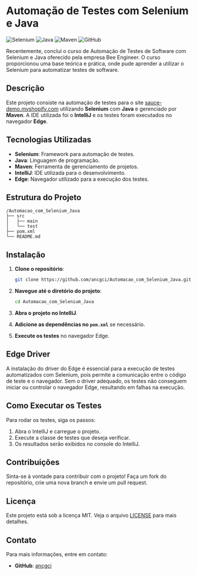 # Automação de Testes com Selenium e Java

![Selenium](https://img.icons8.com/color/48/000000/selenium.png) ![Java](https://img.icons8.com/color/48/000000/java-coffee-cup-logo.png) ![Maven](https://img.icons8.com/color/48/000000/apache-maven.png) ![GitHub](https://img.icons8.com/color/48/000000/github.png)

Recentemente, concluí o curso de Automação de Testes de Software com Selenium e Java oferecido pela empresa Bee Engineer. O curso proporcionou uma base teórica e prática, onde pude aprender a utilizar o Selenium para automatizar testes de software.

## Descrição

Este projeto consiste na automação de testes para o site [sauce-demo.myshopify.com](https://sauce-demo.myshopify.com) utilizando **Selenium** com **Java** e gerenciado por **Maven**. A IDE utilizada foi o **IntelliJ** e os testes foram executados no navegador **Edge**. 

## Tecnologias Utilizadas

- **Selenium**: Framework para automação de testes.
- **Java**: Linguagem de programação.
- **Maven**: Ferramenta de gerenciamento de projetos.
- **IntelliJ**: IDE utilizada para o desenvolvimento.
- **Edge**: Navegador utilizado para a execução dos testes.

## Estrutura do Projeto

```
/Automacao_com_Selenium_Java
├── src
│   ├── main
│   └── test
├── pom.xml
└── README.md
```

## Instalação

1. **Clone o repositório**:

   ```bash
   git clone https://github.com/ancgci/Automacao_com_Selenium_Java.git
   ```

2. **Navegue até o diretório do projeto**:

   ```bash
   cd Automacao_com_Selenium_Java
   ```

3. **Abra o projeto no IntelliJ**.

4. **Adicione as dependências no `pom.xml`** se necessário.

5. **Execute os testes** no navegador Edge.

## Edge Driver

A instalação do driver do Edge é essencial para a execução de testes automatizados com Selenium, pois permite a comunicação entre o código de teste e o navegador. Sem o driver adequado, os testes não conseguem iniciar ou controlar o navegador Edge, resultando em falhas na execução.

## Como Executar os Testes

Para rodar os testes, siga os passos:

1. Abra o IntelliJ e carregue o projeto.
2. Execute a classe de testes que deseja verificar.
3. Os resultados serão exibidos no console do IntelliJ.

## Contribuições

Sinta-se à vontade para contribuir com o projeto! Faça um fork do repositório, crie uma nova branch e envie um pull request.

## Licença

Este projeto está sob a licença MIT. Veja o arquivo [LICENSE](LICENSE) para mais detalhes.

## Contato

Para mais informações, entre em contato:

- **GitHub**: [ancgci](https://github.com/ancgci)
```




